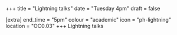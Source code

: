 +++
title = "Lightning talks"
date = "Tuesday 4pm"
draft = false

[extra]
end_time = "5pm"
colour = "academic"
icon = "ph-lightning"
location = "OC0.03"
+++
Lightning talks
